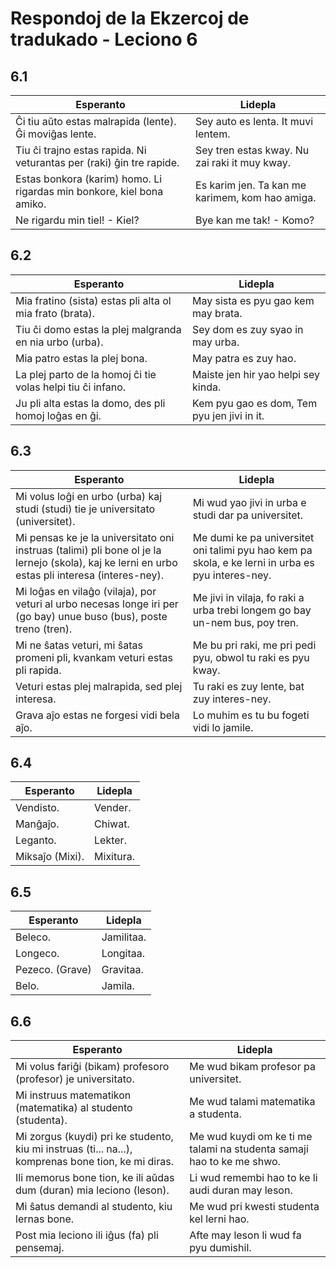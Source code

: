 # Respondoj de la Ekzercoj de tradukado - Leciono 6

## 6.1

| Esperanto                                                             | Lidepla                                         |
| --------------------------------------------------------------------- | ----------------------------------------------- |
| Ĉi tiu aŭto estas malrapida (lente). Ĝi moviĝas lente.                | Sey auto es lenta. It muvi lentem.              |
| Tiu ĉi trajno estas rapida. Ni veturantas per (raki) ĝin tre rapide.  | Sey tren estas kway. Nu zai raki it muy kway.   |
| Estas bonkora (karim) homo. Li rigardas min bonkore, kiel bona amiko. | Es karim jen. Ta kan me karimem, kom hao amiga. |
| Ne rigardu min tiel! - Kiel?                                          | Bye kan me tak! - Komo?                         |

## 6.2

| Esperanto                                                   | Lidepla                                     |
| ----------------------------------------------------------- | ------------------------------------------- |
| Mia fratino (sista) estas pli alta ol mia frato (brata).    | May sista es pyu gao kem may brata.         |
| Tiu ĉi domo estas la plej malgranda en nia urbo (urba).     | Sey dom es zuy syao in may urba.            |
| Mia patro estas la plej bona.                               | May patra es zuy hao.                       |
| La plej parto de la homoj ĉi tie volas helpi tiu ĉi infano. | Maiste jen hir yao helpi sey kinda.         |
| Ju pli alta estas la domo, des pli homoj loĝas en ĝi.       | Kem pyu gao es dom, Tem pyu jen jivi in it. |

## 6.3

| Esperanto                                                                                                                                       | Lidepla                                                                                           |
| ----------------------------------------------------------------------------------------------------------------------------------------------- | ------------------------------------------------------------------------------------------------- |
| Mi volus loĝi en urbo (urba) kaj studi (studi) tie je universitato (universitet).                                                               | Mi wud yao jivi in urba e studi dar pa universitet.                                               |
| Mi pensas ke je la universitato oni instruas (talimi) pli bone ol je la lernejo (skola), kaj ke lerni en urbo estas pli interesa (interes-ney). | Me dumi ke pa universitet oni talimi pyu hao kem pa skola, e ke lerni in urba es pyu interes-ney. |
| Mi loĝas en vilaĝo (vilaja), por veturi al urbo necesas longe iri per (go bay) unue buso (bus), poste treno (tren).                             | Me jivi in vilaja, fo raki a urba trebi longem go bay un-nem bus, poy tren.                       |
| Mi ne ŝatas veturi, mi ŝatas promeni pli, kvankam veturi estas pli rapida.                                                                      | Me bu pri raki, me pri pedi pyu, obwol tu raki es pyu kway.                                       |
| Veturi estas plej malrapida, sed plej interesa.                                                                                                 | Tu raki es zuy lente, bat zuy interes-ney.                                                        |
| Grava aĵo estas ne forgesi vidi bela aĵo.                                                                                                       | Lo muhim es tu bu fogeti vidi lo jamile.                                                          |

## 6.4

| Esperanto       | Lidepla   |
| --------------- | --------- |
| Vendisto.       | Vender.   |
| Manĝaĵo.        | Chiwat.   |
| Leganto.        | Lekter.   |
| Miksaĵo (Mixi). | Mixitura. |

## 6.5

| Esperanto       | Lidepla    |
| --------------- | ---------- |
| Beleco.         | Jamilitaa. |
| Longeco.        | Longitaa.  |
| Pezeco. (Grave) | Gravitaa.  |
| Belo.           | Jamila.    |

## 6.6

| Esperanto                                                                                           | Lidepla                                                               |
| --------------------------------------------------------------------------------------------------- | --------------------------------------------------------------------- |
| Mi volus fariĝi (bikam) profesoro (profesor) je universitato.                                       | Me wud bikam profesor pa universitet.                                 |
| Mi instruus matematikon (matematika) al studento (studenta).                                        | Me wud talami matematika a studenta.                                  |
| Mi zorgus (kuydi) pri ke studento, kiu mi instruas (ti... na...), komprenas bone tion, ke mi diras. | Me wud kuydi om ke ti me talami na studenta samaji hao to ke me shwo. |
| Ili memorus bone tion, ke ili aŭdas dum (duran) mia leciono (leson).                                | Li wud remembi hao to ke li audi duran may leson.                     |
| Mi ŝatus demandi al studento, kiu lernas bone.                                                      | Me wud pri kwesti studenta kel lerni hao.                             |
| Post mia leciono ili iĝus (fa) pli pensemaj.                                                        | Afte may leson li wud fa pyu dumishil.                                |

